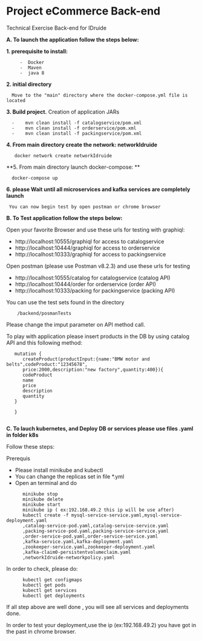 # Project eCommerce Back-end 

Technical Exercise Back-end for IDruide

 **A. To launch the application follow the steps below:**

   **1.  prerequisite to install:**

         -  Docker
         -  Maven
         -  java 8

   **2. initial directory**

      Move to the "main" directory where the docker-compose.yml file is located

  **3. Build project.**
     Creation of application JARs

      
      -    mvn clean install -f catalogservice/pom.xml
      -    mvn clean install -f orderservice/pom.xml
      -    mvn clean install -f packingservice/pom.xml   

   **4. From  main directory  create the network: networkIdruide**

       docker network create networkIdruide

   **5. From main directory launch docker-compose: **

      docker-compose up

   **6. please Wait until all microservices and kafka services are completely launch**

     You can now begin test by open postman or chrome browser


 **B. To Test  application follow the steps below:**


  Open your favorite Browser and use these urls for testing with graphiql:
   
  -   http://localhost:10555/graphiql for access to catalogservice
  -   http://localhost:10444/graphiql for access to orderservice
  -   http://localhost:10333/graphiql for access to packingservice
      
      
  Open postman (please use Postman v8.2.3) and use these urls for testing

     
  -  http://localhost:10555/catalog  for catalogservice  (catalog API)
  -  http://localhost:10444/order    for orderservice     (order API)
  -  http://localhost:10333/packing  for packingservice   (packing API)
      


  You can use the test sets found in the directory

        /backend/posmanTests
   
   Please change the imput parameter on API method call.

   To play with application please insert products in the DB by using catalog API and this following method:

   ```
      mutation {
         createProduct(productInput:{name:"BMW motor and belts",codeProduct:"12345678",
         price:2000,description:"new factory",quantity:400}){
         codeProduct
         name
         price
         description
         quantity
      }

      } 
         
   ```


**C. To lauch kubernetes, and Deploy DB or services please use files .yaml in folder k8s**

 Follow these steps:

  Prerequis
   
-  Please install minikube and kubectl
-  You can change the replicas set in file *.yml
-  Open an terminal and do 

```
      minikube stop
      minikube delete
      minikube start
      minikube ip ( ex:192.168.49.2 this ip will be use after)
      kubectl create -f mysql-service-service.yaml,mysql-service-deployment.yaml
      ,catalog-service-pod.yaml,catalog-service-service.yaml
      ,packing-service-pod.yaml,packing-service-service.yaml
      ,order-service-pod.yaml,order-service-service.yaml
      ,kafka-service.yaml,kafka-deployment.yaml
      ,zookeeper-service.yaml,zookeeper-deployment.yaml
      ,kafka-claim0-persistentvolumeclaim.yaml
      ,networkIdruide-networkpolicy.yaml
```
   In order to check, please  do:
```
      kubectl get configmaps
      kubectl get pods
      kubectl get services
      kubectl get deployments
```
If all step above are well done , you will see all services and deployments done.

In order to test your deployment,use the ip (ex:192.168.49.2) you have got in the past in chrome browser.






   

